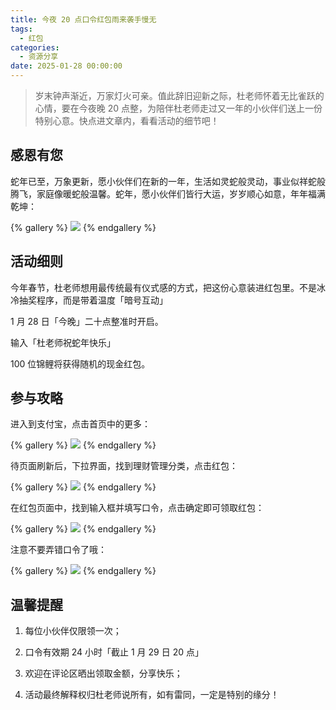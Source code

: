 ```yaml
---
title: 今夜 20 点口令红包雨来袭手慢无
tags:
  - 红包
categories:
  - 资源分享
date: 2025-01-28 00:00:00
---
```


> 岁末钟声渐近，万家灯火可亲。值此辞旧迎新之际，杜老师怀着无比雀跃的心情，要在今夜晚 20 点整，为陪伴杜老师走过又一年的小伙伴们送上一份特别心意。快点进文章内，看看活动的细节吧！

<!-- more -->

## 感恩有您

蛇年已至，万象更新，愿小伙伴们在新的一年，生活如灵蛇般灵动，事业似祥蛇般腾飞，家庭像暖蛇般温馨。蛇年，愿小伙伴们皆行大运，岁岁顺心如意，年年福满乾坤：

{% gallery %}
![](https://cdn.dusays.com/2025/01/793-1.jpg)
{% endgallery %}

## 活动细则

今年春节，杜老师想用最传统最有仪式感的方式，把这份心意装进红包里。不是冰冷抽奖程序，而是带着温度「暗号互动」

1 月 28 日「今晚」二十点整准时开启。

输入「杜老师祝蛇年快乐」

100 位锦鲤将获得随机的现金红包。

## 参与攻略

进入到支付宝，点击首页中的更多：

{% gallery %}
![](https://cdn.dusays.com/2025/01/793-2.jpg)
{% endgallery %}

待页面刷新后，下拉界面，找到理财管理分类，点击红包：

{% gallery %}
![](https://cdn.dusays.com/2025/01/793-3.jpg)
{% endgallery %}

在红包页面中，找到输入框并填写口令，点击确定即可领取红包：

{% gallery %}
![](https://cdn.dusays.com/2025/01/793-4.jpg)
{% endgallery %}

注意不要弄错口令了哦：

{% gallery %}
![](https://cdn.dusays.com/2025/01/793-5.jpg)
{% endgallery %}

## 温馨提醒

1. 每位小伙伴仅限领一次；

2. 口令有效期 24 小时「截止 1 月 29 日 20 点」

3. 欢迎在评论区晒出领取金额，分享快乐；

4. 活动最终解释权归杜老师说所有，如有雷同，一定是特别的缘分！